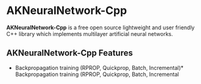 # AKNeuralNetwork-Cpp
**AKNeuralNetwork-Cpp** is a free open source lightweight and user friendly C++ library which implements multilayer artificial neural networks.

## AKNeuralNetwork-Cpp Features
* Backpropagation training (RPROP, Quickprop, Batch, Incremental)* Backpropagation training (RPROP, Quickprop, Batch, Incremental 

